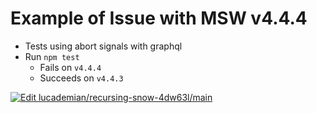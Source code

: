 # Example of Issue with MSW v4.4.4

- Tests using abort signals with graphql
- Run `npm test`
  - Fails on `v4.4.4`
  - Succeeds on `v4.4.3`
 
[![Edit lucademian/recursing-snow-4dw63l/main](https://codesandbox.io/static/img/play-codesandbox.svg)](https://codesandbox.io/p/github/lucademian/recursing-snow-4dw63l/main?embed=1)
